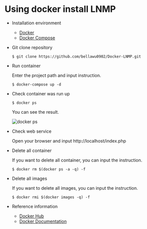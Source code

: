 # Using docker install LNMP

* Installation environment

  - [Docker](https://docs.docker.com/install/)
  - [Docker Compose](https://docs.docker.com/compose/install/#install-compose)

* Git clone repository
    ```
    $ git clone https://github.com/bellawu0902/Docker-LNMP.git
    ```
    
* Run container
    
    Enter the project path and input instruction.

    
    ```
    $ docker-compose up -d
    ```

* Check container was run up

    ```
    $ docker ps
    ```
    
    You can see the result.
    
    ![docker ps](https://i.imgur.com/WWR4xiM.png)
    
* Check web service

    Open your browser and input http://localhost/index.php
    

* Delete all container

    If you want to delete all container, you can input the instruction.
    
    ```
    $ docker rm $(docker ps -a -q) -f
    ```
    

* Delete all images

    If you want to delete all images, you can input the instruction.
    
    ```
    $ docker rmi $(docker images -q) -f
    ```
    
* Reference information
    
    - [Docker Hub](https://hub.docker.com/explore/)
    - [Docker Documentation](https://docs.docker.com/)
